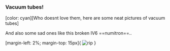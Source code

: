 ### Vacuum tubes!

[color: cyan][Who doesnt love them, here are some neat pictures of vacuum tubes]

And also some sad ones like this broken IV6 ==numitron==..

[margin-left: 2%; margin-top: 15px]{ ![](__IMAGE__/vfd/vfd_3.jpg "rip") }